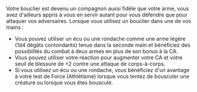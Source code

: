 ﻿---
id: combat_feats_fr.md#expert-au-bouclier
name: Expert au bouclier
---
Votre bouclier est devenu un compagnon aussi fidèle que votre arme, vous avez d'ailleurs appris à vous en servir autant pour vous défendre que pour attaquer vos adversaires. Lorsque vous utilisez un bouclier dans une de vos mains :

* Vous pouvez utiliser un écu ou une rondache comme une arme légère (1d4 dégâts contondants) tenue dans la seconde main et bénéficiez des possibilités du combat à deux armes en plus de son bonus à la CA.
* Vous pouvez utiliser votre réaction pour augmenter votre CA et votre seuil de blessure de +2 contre une attaque de corps-à-corps.
* Si vous utilisez un écu ou une rondache, vous bénéficiez d'un avantage à votre test de Force (Athlétisme) lorsque vous tentez de bousculer une créature ou lorsque vous êtes bousculé.

